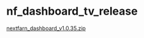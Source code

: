# nf_dashboard_tv_release
[nextfarn_dashboard_v1.0.35.zip](https://github.com/user-attachments/files/16497060/nextfarn_dashboard_v1.0.35.zip)
